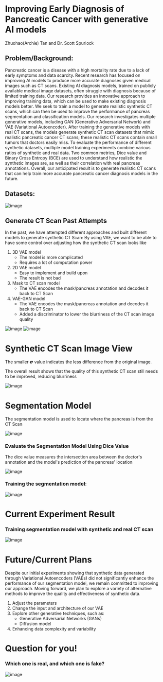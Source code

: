 # Improving Early Diagnosis of Pancreatic Cancer with generative AI models
Zhuohao(Archie) Tan and Dr. Scott Spurlock

## Problem/Background: 
Pancreatic cancer is a disease with a high mortality rate due to a lack of early symptoms and data scarcity. Recent research has focused on improving AI models to produce more accurate diagnoses given medical images such as CT scans. Existing AI diagnosis models, trained on publicly available medical image datasets, often struggle with diagnosis because of limited training data. Our research provides an innovative approach to improving training data, which can be used to make existing diagnosis models better. We seek to train a model to generate realistic synthetic CT scans, which can then be used to improve the performance of pancreas segmentation and classification models. Our research investigates multiple generative models, including GAN (Generative Adversarial Network) and VAE (Variational Autoencoder). After training the generative models with real CT scans, the models generate synthetic CT scan datasets that mimic realistic pancreatic cancer CT scans; these realistic CT scans contain small tumors that doctors easily miss. To evaluate the performance of different synthetic datasets, multiple model training experiments combine various ratios of synthetic and real data. Two common metrics, Dice value and Binary Cross Entropy (BCE) are used to understand how realistic the synthetic images are, as well as their correlation with real pancreas annotations. Overall, our anticipated result is to generate realistic CT scans that can help train more accurate pancreatic cancer diagnosis models in the future.

## Datasets:
![image](https://github.com/user-attachments/assets/baa3e03a-6d73-4de1-81de-2a84abe860ce)


## Generate CT Scan Past Attempts 
In the past, we have attempted different approaches and built different models to generate synthetic CT Scan:
By using VAE, we want to be able to have some control over adjusting how the synthetic CT scan looks like 
1. 3D VAE model
     * The model is more complicated
     * Requires a lot of computation power
2. 2D VAE model
     * Easy to implement and build upon
     * The result is not bad
3. Mask to CT scan model
     * The VAE encodes the mask/pancreas annotation and decodes it back to CT Scan 
4. VAE-GAN model
     * The VAE encodes the mask/pancreas annotation and decodes it back to CT Scan
     * Added a discriminator to lower the blurriness of the CT scan image quality

![image](https://github.com/user-attachments/assets/1581efe0-89c8-4c12-a4ba-3b17ebb47689)
![image](https://github.com/user-attachments/assets/80547cb7-40da-40f2-95bb-742181fe7ae2)

# Synthetic CT Scan Image View
The smaller 𝞼 value indicates the less difference from the original image.

The overall result shows that the quality of this synthetic CT scan still needs to be improved, reducing blurriness

![image](https://github.com/user-attachments/assets/cd01df4a-9c40-468b-b69a-6f0ed06e482c)

# Segmentation Model
The segmentation model is used to locate where the pancreas is from the CT Scan

![image](https://github.com/user-attachments/assets/e8fdf2de-d5a3-4b5f-8caf-bf7cde4cd8fe)

### Evaluate the Segmentation Model Using Dice Value
The dice value measures the intersection area between the doctor's annotation and the model's prediction of the pancreas' location 

![image](https://github.com/user-attachments/assets/22eb41e4-6822-47e3-a16e-7b16e9148eeb)

### Training the segmentation model:

![image](https://github.com/user-attachments/assets/1c9b7b86-6d25-4c5c-ad64-e55a92fafc98)

# Current Experiment Result
### Training segmentation model with synthetic and real CT scan

![image](https://github.com/user-attachments/assets/460cc168-4c77-4644-9859-e47b901cbea7)

# Future/Current Plans 
Despite our initial experiments showing that synthetic data generated through Variational Autoencoders (VAEs) did not significantly enhance the performance of our segmentation model, we remain committed to improving our approach. Moving forward, we plan to explore a variety of alternative methods to improve the quality and effectiveness of synthetic data. 
1. Adjust the parameters
2. Change the input and architecture of our VAE
3. Explore other generative techniques, such as:
   * Generative Adversarial Networks (GANs)
   * Diffusion model
4. Enhancing data complexity and variability

# Question for you!
### Which one is real, and which one is fake? 
![image](https://github.com/user-attachments/assets/e31d4904-bf89-41eb-8c9d-51f2f7b895ba)
